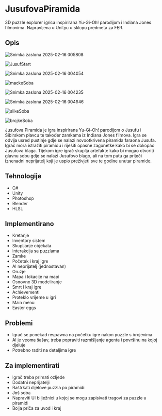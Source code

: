 # JusufovaPiramida
3D puzzle explorer igrica inspirirana Yu-Gi-Oh! parodijom i Indiana Jones filmovima. Napravljena u Unityu u sklopu predmeta za FER.


## Opis
![Snimka zaslona 2025-02-16 005808](https://github.com/user-attachments/assets/9f1d0ef4-231a-41ee-ad82-3d41831c817c)

![JusufStart](https://github.com/user-attachments/assets/9f5a9fce-21ca-48f0-bedf-ca1e20c40f2a)

![Snimka zaslona 2025-02-16 004054](https://github.com/user-attachments/assets/b157438e-fa59-4538-8599-a4d997eee74b)

![mackeSoba](https://github.com/user-attachments/assets/c5a85de8-0386-45d4-9664-563985e559c8)

![Snimka zaslona 2025-02-16 004235](https://github.com/user-attachments/assets/09ea40e0-c23c-4845-b12c-a4672c13c337)

![Snimka zaslona 2025-02-16 004946](https://github.com/user-attachments/assets/c588736f-f3d5-410e-b2d0-ff1a114559e2)

![slikeSoba](https://github.com/user-attachments/assets/22097456-2d4c-416f-ac39-5b0814d5c2f2)

![brojkeSoba](https://github.com/user-attachments/assets/c9ebfe2e-ad41-4eb2-ab42-89a66423b0a5)

Jusufova Piramida je igra inspirirana Yu-Gi-Oh! parodijom o Jusufu i Sibirskom plavcu te također zamkama iz Indiana Jones filmova. Igra se odvija usred pustinje gdje se nalazi novootkrivena piramida faraona Jusufa. Igrač mora istražiti piramidu i riješiti opasne zagonetke kako bi se dokopao Jusufova blaga.
Tijekom igre igrač skuplja artefakte kako bi mogao otvoriti glavnu sobu gdje se nalazi Jusufovo blago, ali na tom putu ga priječi iznenadni neprijatelj koji je uspio preživjeti sve te godine unutar piramide.

## Tehnologije
- C#
- Unity
- Photoshop
- Blender
- HLSL
## Implementirano
- Kretanje
- Inventory sistem
- Skupljanje objekata
- Interakcija sa puzzlama
- Zamke
- Početak i kraj igre
- AI neprijatelj (jednostavan)
- Oružje
- Mapa i lokacije na mapi
- Osnovno 3D modeliranje
- Smrt i kraj igre
- Achievementi
- Proteklo vrijeme u igri
- Main menu
- Easter eggs
## Problemi
- Igrač se ponekad respawna na početku igre nakon puzzle s brojevima
- AI je veoma šašav, treba popraviti razmišljanje agenta i površinu na kojoj djeluje
- Potrebno raditi na detaljima igre
## Za implementirati
- Igrač treba primati ozljede
- Dodatni neprijatelji
- Raštrkati dijelove puzzla po piramidi
- Još soba
- Napraviti UI bilježnici u kojoj se mogu zapisivati tragovi za puzzle u piramidi
- Bolja priča za uvod i kraj
